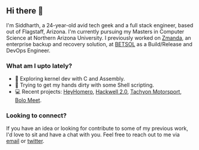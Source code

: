 ## Hi there 👋

I'm Siddharth, a 24-year-old avid tech geek and a full stack engineer, based out
of Flagstaff, Arizona. I'm currently pursuing my Masters in Computer Science at
Northern Arizona University. I previously worked on 
[Zmanda](https://www.zmanda.com), an enterprise backup and recovery solution, at
[BETSOL](https://github.com/BetsolLLC) as a Build/Release and DevOps Engineer.

### What am I upto lately?

- :telescope: Exploring kernel dev with C and Assembly.
- :seedling: Trying to get my hands dirty with some Shell scripting.
- :computer: Recent projects: [HeyHomero](https://heyhomero.com),
[Hackwell 2.0](https://hackwell.vercel.app), 
[Tachyon Motorsport](https://www.tachyonmotorsport.com),
[Bolo Meet](https://bolomeet.com).

### Looking to connect?

If you have an idea or looking for contribute to some of my previous work, I'd
love to sit and have a chat with you. Feel free to reach out to me via
[email](mailto:sidsbrmnn@gmail.com) or [twitter](https://twitter.com/sidsbrmnn).
